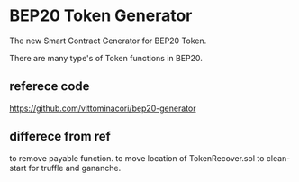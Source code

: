 # BEP20 Token Generator

The new Smart Contract Generator for BEP20 Token.

There are many type's of Token functions in BEP20.

## referece code
https://github.com/vittominacori/bep20-generator

## differece from ref
to remove payable function.
to move location of TokenRecover.sol 
to clean-start for truffle and gananche.

